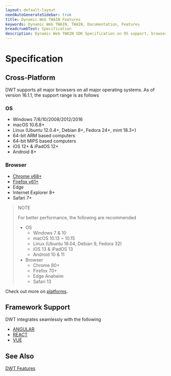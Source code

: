 ```yaml
---
layout: default-layout
needAutoGenerateSidebar: true
title: Dynamic Web TWAIN Features
keywords: Dynamic Web TWAIN, TWAIN, Documentation, Features
breadcrumbText: Specification
description: Dynamic Web TWAIN SDK Specification on OS support, browser support, framework support, hardware support, and more.
---
```


# Specification

## Cross-Platform

DWT supports all major browsers on all major operating systems. As of version 16.1.1, the support range is as follows

### OS

  + Windows 7/8/10/2008/2012/2016
  + macOS 10.6.8+
  + Linux (Ubuntu 12.0.4+, Debian 8+, Fedora 24+, mint 18.3+)
  + 64-bit ARM based computers
  + 64-bit MIPS based computers
  + iOS 12+ & iPadOS 12+
  + Android 8+

### Browser

  + [Chrome v68+](https://www.google.com/chrome/)
  + [Firefox v61+](https://www.mozilla.org/en-US/firefox/)
  + Edge
  + Internet Explorer 8+
  + Safari 7+

> NOTE
>  
> For better performance, the following are recommended
> * OS
>   + Windows 7 & 10
>   + macOS 10.13 ~ 10.15
>   + Linux (Ubuntu 18.04, Debian 9, Fedora 32)
>   + iOS 13 & iPadOS 13
>   + Android 10 & 11
> * Browser
>   + Chrome 80+
>   + Firefox 70+
>   + Edge Anaheim
>   + Safari 13

Check out more on [platforms]({{site.getstarted}}platform.html).

## Framework Support

DWT integrates seamlessly with the following

* [ANGULAR]({{site.indepth}}development/angular.html)
* [REACT]({{site.indepth}}development/react.html)
* [VUE]({{site.indepth}}development/vue.html)

<!--* [ASP. NET MVC]({{site.indepth}}development/mvc.html)-->

## See Also

[DWT Features](https://www.dynamsoft.com/Products/WebTWAIN_Features.aspx)

